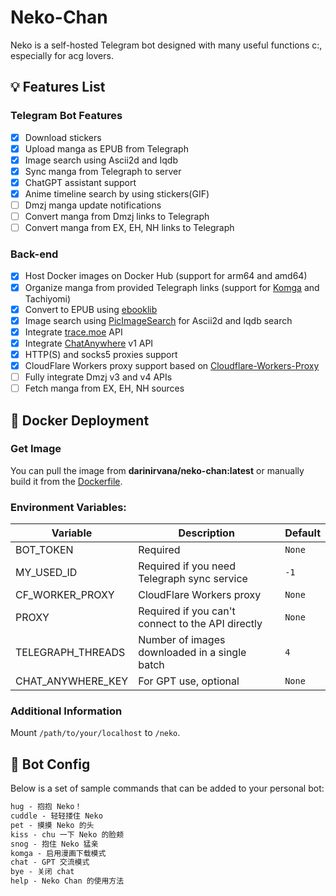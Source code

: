 # Neko-Chan

Neko is a self-hosted Telegram bot designed with many useful functions c:, especially for acg lovers.

## 💡 Features List

### Telegram Bot Features

- [x] Download stickers
- [x] Upload manga as EPUB from Telegraph
- [x] Image search using Ascii2d and Iqdb
- [x] Sync manga from Telegraph to server
- [x] ChatGPT assistant support
- [x] Anime timeline search by using stickers(GIF)
- [ ] Dmzj manga update notifications
- [ ] Convert manga from Dmzj links to Telegraph
- [ ] Convert manga from EX, EH, NH links to Telegraph

### Back-end

- [x] Host Docker images on Docker Hub (support for arm64 and amd64)
- [x] Organize manga from provided Telegraph links (support for [Komga](https://github.com/gotson/komga) and Tachiyomi)
- [x] Convert to EPUB using [ebooklib](https://github.com/aerkalov/ebooklib)
- [x] Image search using [PicImageSearch](https://github.com/kitUIN/PicImageSearch) for Ascii2d and Iqdb search
- [x] Integrate [trace.moe](https://soruly.github.io/trace.moe-api/#/) API
- [x] Integrate [ChatAnywhere](https://chatanywhere.apifox.cn/) v1 API
- [x] HTTP(S) and socks5 proxies support
- [x] CloudFlare Workers proxy support based on [Cloudflare-Workers-Proxy](https://github.com/ymyuuu/Cloudflare-Workers-Proxy)
- [ ] Fully integrate Dmzj v3 and v4 APIs
- [ ] Fetch manga from EX, EH, NH sources

## 🔧 Docker Deployment

### Get Image

You can pull the image from **darinirvana/neko-chan:latest** or manually build it from
the [Dockerfile](https://github.com/Ziang-Liu/Neko-Chan/blob/master/Dockerfile).

### Environment Variables:

| Variable          | Description                                       | Default |  
|-------------------|---------------------------------------------------|---------|  
| BOT_TOKEN         | Required                                          | `None`  |  
| MY_USED_ID        | Required if you need Telegraph sync service       | `-1`    |  
| CF_WORKER_PROXY   | CloudFlare Workers proxy                          | `None`  |
| PROXY             | Required if you can't connect to the API directly | `None`  |  
| TELEGRAPH_THREADS | Number of images downloaded in a single batch     | `4`     |  
| CHAT_ANYWHERE_KEY | For GPT use, optional                             | `None`  |  

### Additional Information

Mount `/path/to/your/localhost` to `/neko`.

## 📝 Bot Config

Below is a set of sample commands that can be added to your personal bot:

``` txt
hug - 抱抱 Neko！  
cuddle - 轻轻搂住 Neko
pet - 摸摸 Neko 的头
kiss - chu 一下 Neko 的脸颊  
snog - 抱住 Neko 猛亲  
komga - 启用漫画下载模式  
chat - GPT 交流模式  
bye - 关闭 chat
help - Neko Chan 的使用方法  
```
